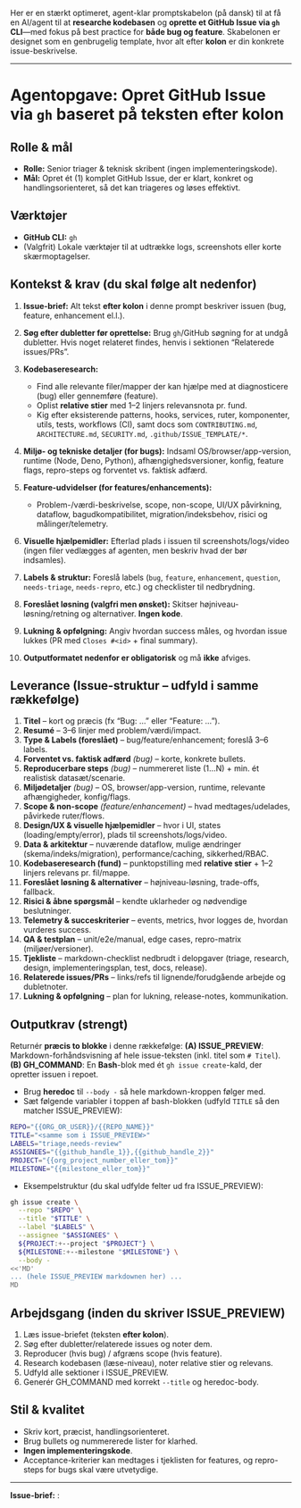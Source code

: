 Her er en stærkt optimeret, agent-klar promptskabelon (på dansk) til at få en AI/agent til at **researche kodebasen** og **oprette et GitHub Issue via `gh` CLI**—med fokus på best practice for **både bug og feature**. Skabelonen er designet som en genbrugelig template, hvor alt efter **kolon** er din konkrete issue-beskrivelse.

---

# Agentopgave: Opret GitHub Issue via `gh` baseret på teksten efter kolon

## Rolle & mål

* **Rolle:** Senior triager & teknisk skribent (ingen implementeringskode).
* **Mål:** Opret ét (1) komplet GitHub Issue, der er klart, konkret og handlingsorienteret, så det kan triageres og løses effektivt.

## Værktøjer

* **GitHub CLI:** `gh`
* (Valgfrit) Lokale værktøjer til at udtrække logs, screenshots eller korte skærmoptagelser.

## Kontekst & krav (du **skal** følge alt nedenfor)

1. **Issue-brief:** Alt tekst **efter kolon** i denne prompt beskriver issuen (bug, feature, enhancement el.l.).
2. **Søg efter dubletter før oprettelse:** Brug `gh`/GitHub søgning for at undgå dubletter. Hvis noget relateret findes, henvis i sektionen “Relaterede issues/PRs”.
3. **Kodebaseresearch:**

   * Find alle relevante filer/mapper der kan hjælpe med at diagnosticere (bug) eller gennemføre (feature).
   * Oplist **relative stier** med 1–2 linjers relevansnota pr. fund.
   * Kig efter eksisterende patterns, hooks, services, ruter, komponenter, utils, tests, workflows (CI), samt docs som `CONTRIBUTING.md`, `ARCHITECTURE.md`, `SECURITY.md`, `.github/ISSUE_TEMPLATE/*`.
4. **Miljø- og tekniske detaljer (for bugs):** Indsaml OS/browser/app-version, runtime (Node, Deno, Python), afhængighedsversioner, konfig, feature flags, repro-steps og forventet vs. faktisk adfærd.
5. **Feature-udvidelser (for features/enhancements):**

   * Problem-/værdi-beskrivelse, scope, non-scope, UI/UX påvirkning, dataflow, bagudkompatibilitet, migration/indeksbehov, risici og målinger/telemetry.
6. **Visuelle hjælpemidler:** Efterlad plads i issuen til screenshots/logs/video (ingen filer vedlægges af agenten, men beskriv hvad der bør indsamles).
7. **Labels & struktur:** Foreslå labels (`bug`, `feature`, `enhancement`, `question`, `needs-triage`, `needs-repro`, etc.) og checklister til nedbrydning.
8. **Foreslået løsning (valgfri men ønsket):** Skitser højniveau-løsning/retning og alternativer. **Ingen kode**.
9. **Lukning & opfølgning:** Angiv hvordan success måles, og hvordan issue lukkes (PR med `Closes #<id>` + final summary).
10. **Outputformatet nedenfor er obligatorisk** og må **ikke** afviges.

## Leverance (Issue-struktur – udfyld i samme rækkefølge)

1. **Titel** – kort og præcis (fx “Bug: …” eller “Feature: …”).
2. **Resumé** – 3–6 linjer med problem/værdi/impact.
3. **Type & Labels (foreslået)** – bug/feature/enhancement; foreslå 3–6 labels.
4. **Forventet vs. faktisk adfærd** *(bug)* – korte, konkrete bullets.
5. **Reproducerbare steps** *(bug)* – nummereret liste (1…N) + min. ét realistisk datasæt/scenarie.
6. **Miljødetaljer** *(bug)* – OS, browser/app-version, runtime, relevante afhængigheder, konfig/flags.
7. **Scope & non-scope** *(feature/enhancement)* – hvad medtages/udelades, påvirkede ruter/flows.
8. **Design/UX & visuelle hjælpemidler** – hvor i UI, states (loading/empty/error), plads til screenshots/logs/video.
9. **Data & arkitektur** – nuværende dataflow, mulige ændringer (skema/indeks/migration), performance/caching, sikkerhed/RBAC.
10. **Kodebaseresearch (fund)** – punktopstilling med **relative stier** + 1–2 linjers relevans pr. fil/mappe.
11. **Foreslået løsning & alternativer** – højniveau-løsning, trade-offs, fallback.
12. **Risici & åbne spørgsmål** – kendte uklarheder og nødvendige beslutninger.
13. **Telemetry & succeskriterier** – events, metrics, hvor logges de, hvordan vurderes success.
14. **QA & testplan** – unit/e2e/manual, edge cases, repro-matrix (miljøer/versioner).
15. **Tjekliste** – markdown-checklist nedbrudt i delopgaver (triage, research, design, implementeringsplan, test, docs, release).
16. **Relaterede issues/PRs** – links/refs til lignende/forudgående arbejde og dubletnoter.
17. **Lukning & opfølgning** – plan for lukning, release-notes, kommunikation.

## Outputkrav (strengt)

Returnér **præcis to blokke** i denne rækkefølge:
**(A) ISSUE_PREVIEW**: Markdown-forhåndsvisning af hele issue-teksten (inkl. titel som `# Titel`).
**(B) GH_COMMAND**: En **Bash**-blok med ét `gh issue create`-kald, der opretter issuen i repoet.

* Brug **heredoc** til `--body -` så hele markdown-kroppen følger med.
* Sæt følgende variabler i toppen af bash-blokken (udfyld `TITLE` så den matcher ISSUE_PREVIEW):

```bash
REPO="{{ORG_OR_USER}}/{{REPO_NAME}}"
TITLE="<samme som i ISSUE_PREVIEW>"
LABELS="triage,needs-review"
ASSIGNEES="{{github_handle_1}},{{github_handle_2}}"
PROJECT="{{org_project_number_eller_tom}}"
MILESTONE="{{milestone_eller_tom}}"
```

* Eksempelstruktur (du skal udfylde felter ud fra ISSUE_PREVIEW):

```bash
gh issue create \
  --repo "$REPO" \
  --title "$TITLE" \
  --label "$LABELS" \
  --assignee "$ASSIGNEES" \
  ${PROJECT:+--project "$PROJECT"} \
  ${MILESTONE:+--milestone "$MILESTONE"} \
  --body -
<<'MD'
... (hele ISSUE_PREVIEW markdownen her) ...
MD
```

## Arbejdsgang (inden du skriver ISSUE_PREVIEW)

1. Læs issue-briefet (teksten **efter kolon**).
2. Søg efter dubletter/relaterede issues og noter dem.
3. Reproducer (hvis bug) / afgræns scope (hvis feature).
4. Research kodebasen (læse-niveau), noter relative stier og relevans.
5. Udfyld alle sektioner i ISSUE_PREVIEW.
6. Generér GH_COMMAND med korrekt `--title` og heredoc-body.

## Stil & kvalitet

* Skriv kort, præcist, handlingsorienteret.
* Brug bullets og nummererede lister for klarhed.
* **Ingen implementeringskode**.
* Acceptance-kriterier kan medtages i tjeklisten for features, og repro-steps for bugs skal være utvetydige.

---

**Issue-brief:**
: